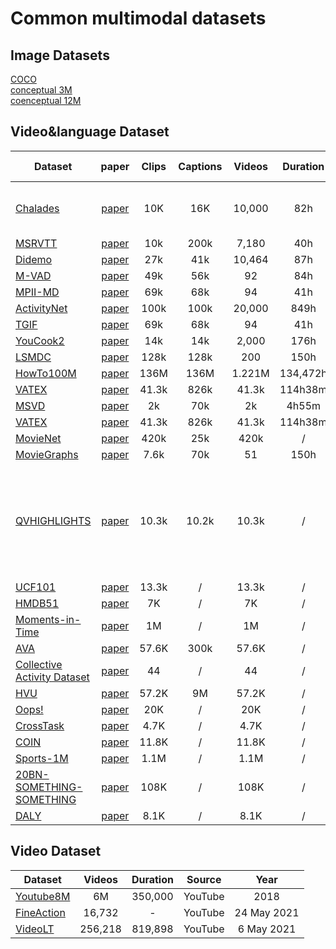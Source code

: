# Common multimodal datasets

## Image Datasets
[COCO](https://cocodataset.org/#home)\
[conceptual 3M](https://ai.google.com/research/ConceptualCaptions/)\
[coenceptual 12M](https://github.com/google-research-datasets/conceptual-12m)

## Video&language  Dataset
|Dataset |paper| Clips |Captions |Videos |Duration | Source| Year |  Description| collection method|
|-----|:-----:|:-----:|:-----:|:-----:|:--------:|:---:|:-------:|:-------:|:-------:|
|[Chalades](https://prior.allenai.org/projects/charades) | [paper](https://openreview.net/forum?id=rJW3ItWubH)|10K | 16K |10,000 | 82h|daily household videos|2016| action recoginition & video captioning| AMT|\
|[MSRVTT](https://www.microsoft.com/en-us/research/publication/msr-vtt-a-large-video-description-dataset-for-bridging-video-and-language/) |[paper](https://www.microsoft.com/en-us/research/wp-content/uploads/2016/06/cvpr16.msr-vtt.tmei_-1.pdf) |  10k| 200k| 7,180| 40h| Youtube |2016| |\
|[Didemo](https://github.com/LisaAnne/LocalizingMoments)| [paper](https://arxiv.org/pdf/1708.01641.pdf) | 27k| 41k| 10,464| 87h| Flickr| 2017| |\
|[M-VAD](https://github.com/aimagelab/mvad-names-dataset) | [paper](https://arxiv.org/pdf/1503.01070.pdf) |49k| 56k| 92| 84h| Movies| 2015| |\
| [MPII-MD](https://www.mpi-inf.mpg.de/departments/computer-vision-and-machine-learning/research/vision-and-language/mpii-movie-description-dataset) | [paper](https://www.cv-foundation.org/openaccess/content_cvpr_2015/papers/Rohrbach_A_Dataset_for_2015_CVPR_paper.pdf)| 69k| 68k| 94| 41h| Movies| 2015| |\
|[ActivityNet](http://activity-net.org/)| [paper](https://www.cv-foundation.org/openaccess/content_cvpr_2015/papers/Heilbron_ActivityNet_A_Large-Scale_2015_CVPR_paper.pdf)|  100k | 100k | 20,000 | 849h| Youtube| 2017| |\
| [TGIF](http://raingo.github.io/TGIF-Release/) | [paper](https://arxiv.org/pdf/1604.02748.pdf)| 69k| 68k| 94| 41h| Movies| 2015| |\
[YouCook2](http://youcook2.eecs.umich.edu/download) |[paper](http://youcook2.eecs.umich.edu/static/YouCookII/youcookii_readme.pdf) |14k| 14k| 2,000| 176h| Youtube| 2018| |\
|[LSMDC](https://sites.google.com/site/describingmovies/download) |[paper](https://arxiv.org/pdf/1605.03705.pdf) | 128k| 128k| 200| 150h| Movies |2017 | |\
[HowTo100M](https://github.com/antoine77340/howto100m) | [paper](https://arxiv.org/pdf/1906.03327.pdf)| 136M| 136M| 1.221M| 134,472h| Youtube| 2019| |
[VATEX](http://vatex.org/main/download.html) | [paper](https://arxiv.org/abs/1904.03493)| 41.3k| 826k| 41.3k| 114h38m| Youtube| 2019| |
[MSVD](http://www.cs.utexas.edu/users/ml/clamp/videoDescription/YouTubeClips.tar) | [paper](https://arxiv.org/abs/1904.03493)| 2k| 70k| 2k| 4h55m| Youtube| 2013| |
[VATEX](https://eric-xw.github.io/vatex-website/download.html) | [paper](https://arxiv.org/abs/1904.03493)| 41.3k| 826k| 41.3k| 114h38m| Youtube| 2019| |
[MovieNet](http://movienet.site/) | [paper]( https://arxiv.org/abs/2007.10937)| 420k| 25k| 420k| /| home| 2020| |
[MovieGraphs](http://moviegraphs.cs.toronto.edu/) | [paper]( http://moviegraphs.cs.toronto.edu/)| 7.6k| 70k| 51| 150h| home| 2018| |
[QVHIGHLIGHTS](https://github.com/jayleicn/moment_detr) | [paper](https://arxiv.org/pdf/2107.09609.pdf) | 10.3k | 10.2k | 10.3k| / | Daily or Travel Vlog and news | 2021 | moment retreival and highlight detection via the natural language query | 
[UCF101](https://www.crcv.ucf.edu/research/data-sets/ucf101/) | [paper]( chrome-extension://hlepcpeldoohbbaejkjjgpehelfnmamm/static/pdf/web/viewer.html?file=https%3A%2F%2Fwww.crcv.ucf.edu%2Fwp-content%2Fuploads%2F2019%2F03%2FUCF101_CRCV-TR-12-01.pdf) | 13.3k | / | 13.3k| / | Youtube | 2012 | |
[HMDB51]( https://serre-lab.clps.brown.edu/resource/hmdb-a-large-human-motion-database/#dataset) | [paper]( https://ieeexplore.ieee.org/document/6126543) | 7K | / | 7K| / | Youtube/Google | 2011 | |
[Moments-in-Time]( http://moments.csail.mit.edu/) | [paper]( https://arxiv.org/abs/1801.03150) | 1M | / | 1M| / | Youtube | 2017 |  |
[AVA]( https://github.com/cvdfoundation/ava-dataset) | [paper](https://arxiv.org/abs/1705.08421) | 57.6K | 300k | 57.6K| / | Youtube | 2017 |  |
[Collective Activity Dataset]( http://vhosts.eecs.umich.edu/vision//activity-dataset.html) | [paper]( https://ieeexplore.ieee.org/document/5457461) | 44 | / | 44| / | shoot | 2009 |  |
[HVU]( https://holistic-video-understanding.github.io/) | [paper]( https://arxiv.org/abs/1904.11451) | 57.2K | 9M | 57.2K| / | Youtube | 2019 |  |
[Oops!]( https://github.com/DmZhukov/CrossTask) | [paper]( https://arxiv.org/abs/1911.11206) | 20K | / | 20K| / | Web | 2019 |  |
[CrossTask]( https://github.com/DmZhukov/CrossTask) | [paper]( https://arxiv.org/pdf/1903.08225.pdf) | 4.7K | / | 4.7K| / | Youtube | 2019 | |
[COIN]( https://coin-dataset.github.io/) | [paper]( https://arxiv.org/pdf/1903.08225.pdf) | 11.8K | / | 11.8K| / | Youtube | 2019 | |
[Sports-1M]( https://cs.stanford.edu/people/karpathy/deepvideo/) | [paper]( chrome-extension://hlepcpeldoohbbaejkjjgpehelfnmamm/static/pdf/web/viewer.html?file=https%3A%2F%2Fcs.stanford.edu%2Fpeople%2Fkarpathy%2Fdeepvideo%2Fdeepvideo_cvpr2014.pdf) | 1.1M | / | 1.1M | / | Youtube | 2014 | |
[20BN-SOMETHING-SOMETHING]( https://20bn.com/datasets/something-something) | [paper]( https://arxiv.org/abs/1706.04261) | 108K | / | 108K | / | Youtube | 2017 | |
[DALY]( http://thoth.inrialpes.fr/daly/) | [paper]( https://arxiv.org/pdf/1605.05197.pdf) | 8.1K | / | 8.1K | / | Youtube | 2016 | |


## Video Dataset

|Dataset  |Videos |Duration | Source| Year | 
|-----|:-----:|:--------:|:---:|:-------:|
[Youtube8M](https://research.google.com/youtube8m/index.html) | 6M|350,000|YouTube| 2018|
[FineAction](https://deeperaction.github.io/fineaction/) |16,732 | -| YouTube |  24 May 2021|
[VideoLT](https://videolt.github.io/) | 256,218 | 819,898 | YouTube|  6 May 2021| 
